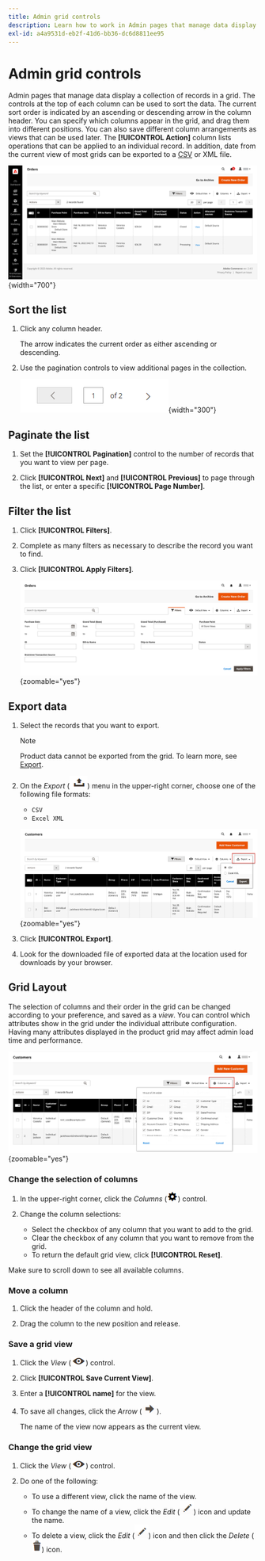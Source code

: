 ```yaml
---
title: Admin grid controls
description: Learn how to work in Admin pages that manage data display a collection of records in a grid.
exl-id: a4a9531d-eb2f-41d6-bb36-dc6d8811ee95
---
```

# Admin grid controls

Admin pages that manage data display a collection of records in a grid. The controls at the top of each column can be used to sort the data. The current sort order is indicated by an ascending or descending arrow in the column header. You can specify which columns appear in the grid, and drag them into different positions. You can also save different column arrangements as views that can be used later. The **[!UICONTROL Action]** column lists operations that can be applied to an individual record. In addition, date from the current view of most grids can be exported to a [CSV](../systems/data-csv.md) or XML file.

![Orders page - grid display](./assets/admin-workspace-grid.png){width="700"}

## Sort the list

1. Click any column header.

   The arrow indicates the current order as either ascending or descending.

1. Use the pagination controls to view additional pages in the collection.    

   ![Grid display - page controls](./assets/pagination-controls.png){width="300"}

## Paginate the list

1. Set the **[!UICONTROL Pagination]** control to the number of records that you want to view per page.

1. Click **[!UICONTROL Next]** and **[!UICONTROL Previous]** to page through the list, or enter a specific **[!UICONTROL Page Number]**.

## Filter the list

1. Click **[!UICONTROL Filters]**.

1. Complete as many filters as necessary to describe the record you want to find.

1. Click **[!UICONTROL Apply Filters]**.

    ![Orders list - filter controls](./assets/admin-workspace-filters.png){zoomable="yes"}

## Export data

1. Select the records that you want to export.

   >[!NOTE]
   >
   >Product data cannot be exported from the grid. To learn more, see [Export](../systems/data-export.md).

1. On the _Export_ (![Menu selector](../assets/icon-export.png)) menu in the upper-right corner, choose one of the following file formats:

   - `CSV`
   - `Excel XML`

   ![Orders list - export options](./assets/customers-grid-export.png){zoomable="yes"}

1. Click **[!UICONTROL Export]**.

1. Look for the downloaded file of exported data at the location used for downloads by your browser.

## Grid Layout

The selection of columns and their order in the grid can be changed according to your preference, and saved as a _view_. You can control which attributes show in the grid under the individual attribute configuration. Having many attributes displayed in the product grid may affect admin load time and performance.

![Order Grid Columns](./assets/admin-grid-columns.png){zoomable="yes"}

### Change the selection of columns

1. In the upper-right corner, click the _Columns_ (![Columns control](../assets/icon-columns.png)) control.

1. Change the column selections:

   - Select the checkbox of any column that you want to add to the grid.
   - Clear the checkbox of any column that you want to remove from the grid.
   - To return the default grid view, click **[!UICONTROL Reset]**.

  Make sure to scroll down to see all available columns.

### Move a column

1. Click the header of the column and hold.

1. Drag the column to the new position and release.

### Save a grid view

1. Click the _View_ (![View control](../assets/icon-view-eye.png)) control.

1. Click **[!UICONTROL Save Current View]**.

1. Enter a **[!UICONTROL name]** for the view.

1. To save all changes, click the _Arrow_ (![Save all changes](../assets/icon-arrow-save.png)).

   The name of the view now appears as the current view.

### Change the grid view

1. Click the _View_ (![View icon](../assets/icon-view-eye.png)) control.

1. Do one of the following:

   - To use a different view, click the name of the view.
   - To change the name of a view, click the _Edit_ (![Edit icon](../assets/icon-edit-pencil.png)) icon and update the name.
   - To delete a view, click the _Edit_ (![Edit icon](../assets/icon-edit-pencil.png)) icon and then click the _Delete_ (![Delete icon](../assets/icon-delete-trashcan-solid.png)) icon.
